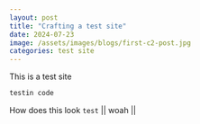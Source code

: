 ```yaml
---
layout: post
title: "Crafting a test site"
date: 2024-07-23
image: /assets/images/blogs/first-c2-post.jpg
categories: test site
---
```

This is a test site
```python
testin code
```

How does this look `test` || woah ||